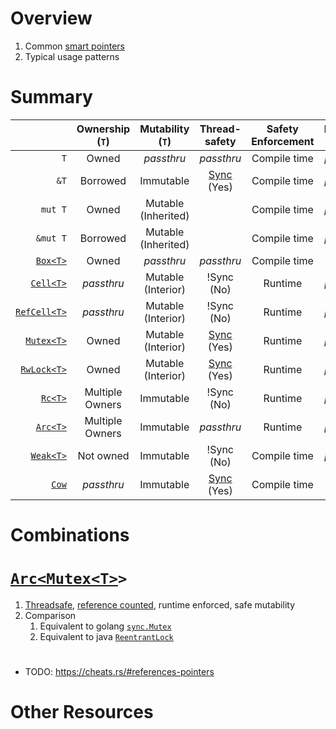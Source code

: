 # Overview
1. Common [smart pointers](https://doc.rust-lang.org/book/ch15-00-smart-pointers.html)
1. Typical usage patterns

# Summary
|              | Ownership (`T`) |      Mutability (`T`)    | Thread-safety | Safety Enforcement | Location (`T`) |   Send   |
|---:|:---:|:---:|:---:|:---:|:---:|:---:|
|          `T` | Owned                                                   | *passthru*              | *passthru*         | Compile time | *passthru* | *passthru* |
|         `&T` | Borrowed                                                |  Immutable              | [Sync](https://doc.rust-lang.org/std/marker/trait.Sync.html) (Yes)   | Compile time | *passthru* | *passthru* |
|      `mut T` | Owned                                                   | Mutable<br/>(Inherited) |                    | Compile time | *passthru* |      *passthru*      |
|     `&mut T` | Borrowed                                                | Mutable<br/>(Inherited) |                    | Compile time | *passthru* |     ?*passthru*?     |
|     [`Box<T>`](https://doc.rust-lang.org/std/boxed/struct.Box.html)    | Owned                   | *passthru*         | *passthru*    | Compile time | Heap | *passthru* |
|    [`Cell<T>`](https://doc.rust-lang.org/std/cell/struct.Cell.html)    | *passthru*              |  Mutable<br/>(Interior)  |   !Sync (No)    | Runtime | *passthru* |      *passthru*      |
| [`RefCell<T>`](https://doc.rust-lang.org/std/cell/struct.RefCell.html) | *passthru*              |  Mutable<br/>(Interior)  |   !Sync (No)    | Runtime | *passthru* |      *passthru*      |
|   [`Mutex<T>`](https://doc.rust-lang.org/std/sync/struct.Mutex.html)   | Owned                   |  Mutable<br/>(Interior)  |   [Sync](https://doc.rust-lang.org/std/marker/trait.Sync.html) (Yes)    | Runtime | *passthru* | Yes |
|  [`RwLock<T>`](https://doc.rust-lang.org/std/sync/struct.RwLock.html)  | Owned                   |  Mutable<br/>(Interior)  |   [Sync](https://doc.rust-lang.org/std/marker/trait.Sync.html) (Yes)    | Runtime | *passthru* |      *passthru*      |
|      [`Rc<T>`](https://doc.rust-lang.org/std/rc/struct.Rc.html)        | Multiple Owners         | Immutable          |  !Sync (No)   | Runtime | *passthru* | No |
|     [`Arc<T>`](https://doc.rust-lang.org/std/sync/struct.Arc.html)     | Multiple Owners         | Immutable          | *passthru* | Runtime | *passthru* | *passthru* |
|    [`Weak<T>`](https://doc.rust-lang.org/std/rc/struct.Weak.html)      | Not owned               | Immutable          |  !Sync (No)   | Compile time | *passthru* | No |
|        [`Cow`](https://doc.rust-lang.org/std/borrow/enum.Cow.html)     | *passthru*              | Immutable          |  [Sync](https://doc.rust-lang.org/std/marker/trait.Sync.html) (Yes)   | Compile time |                | *passthru* |

# Combinations
# [`Arc<`](https://doc.rust-lang.org/std/sync/struct.Arc.html)[`Mutex<T>`](https://doc.rust-lang.org/std/sync/struct.Mutex.html)`>`
1. [Threadsafe](https://doc.rust-lang.org/std/sync/struct.Arc.html#thread-safety), [reference counted](https://en.wikipedia.org/wiki/Reference_counting), runtime enforced, safe mutability
1. Comparison
    1. Equivalent to golang [`sync.Mutex`](https://pkg.go.dev/sync#Mutex)
    1. Equivalent to java [`ReentrantLock`](https://docs.oracle.com/en/java/javase/18/docs/api/java.base/java/util/concurrent/locks/ReentrantLock.html)

#

- TODO: https://cheats.rs/#references-pointers

# Other Resources
